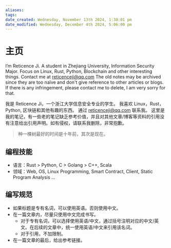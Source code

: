 ```yaml
---
aliases: 
tags: 
date_created: Wednesday, November 13th 2024, 1:30:01 pm
date_modified: Wednesday, December 4th 2024, 5:06:00 pm
---
```


# 主页

I’m Reticence Ji. A student in Zhejiang University, Information Security Major. Focus on Linux, Rust, Python, Blockchain and other interesting things. Contact me at reticenceji@qq.com The old notes may be archived since they are too naïve and don't give reference to other articles or blogs. If there is any infringement, please contact me to delete, I am very sorry for that.

我是 Reticence Ji，一个浙江大学信息安全专业的学生。 我喜欢 Linux，Rust，Python, 区块链和其他有趣的东西。 通过 reticenceji@qq.com 联系我。 这里是我的笔记，有一些老的笔记缺乏参考价值，并且对其他文章/博客等资料的引用没有注意给出引用声明。如有侵权，请联系我删除，非常抱歉。

 > 种一棵树最好的时间是十年前，其次是现在。

## 编程技能

- 语言：Rust > Python, C > Golang > C++, Scala
- 领域：Web, OS, Linux Programming, Smart Contract, Client, Static Program Analysis ...

## 编写规范

- 如果标题是专有名词，可以使用英语。否则使用中文。
- 在一篇文章内，尽量只使用中文完成书写。
    - 对于专有名词，可以选择使用英语/中文，通过括号注明对应的中文/英文。在后续的文章中，统一使用英语/中文来引用该名词。
    - 对于引用，不加限制。
- 在一篇文章的最后，给出参考链接。
